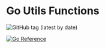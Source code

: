 # Go Utils Functions

![GitHub tag (latest by date)](https://img.shields.io/github/v/tag/the-lanky/go-utils?label=version)

[![Go Reference](https://pkg.go.dev/badge/github.com/the-lanky/go-utils.svg)](https://pkg.go.dev/github.com/the-lanky/go-utils)
